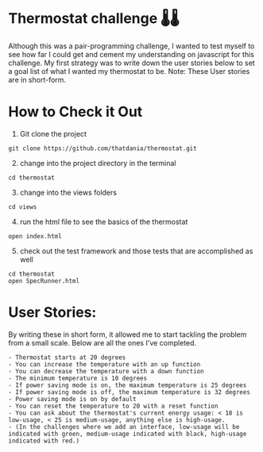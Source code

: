 # Thermostat challenge 🌡🌡

Although this was a pair-programming challenge, I wanted to test myself to see how far I could get and cement my 
understanding on javascript for this challenge. My first strategy was to write down the user stories below to 
set a goal list of what I wanted my thermostat to be. Note: These User stories are in short-form.

# How to Check it Out

1. Git clone the project 
```
git clone https://github.com/thatdania/thermostat.git
```

2. change into the project directory in the terminal 
```
cd thermostat 
```

3. change into the views folders
```
cd views 
```
4. run the html file to see the basics of the thermostat
```
open index.html 
```

5. check out the test framework and those tests that are accomplished as well 
```
cd thermostat
open SpecRunner.html 
```

# User Stories: 
By writing these in short form, it allowed me to start tackling the problem from a small scale.
Below are all the ones I've completed. 

```
- Thermostat starts at 20 degrees
- You can increase the temperature with an up function
- You can decrease the temperature with a down function
- The minimum temperature is 10 degrees
- If power saving mode is on, the maximum temperature is 25 degrees
- If power saving mode is off, the maximum temperature is 32 degrees
- Power saving mode is on by default
- You can reset the temperature to 20 with a reset function
- You can ask about the thermostat's current energy usage: < 18 is low-usage, < 25 is medium-usage, anything else is high-usage.
- (In the challenges where we add an interface, low-usage will be indicated with green, medium-usage indicated with black, high-usage indicated with red.)

```
